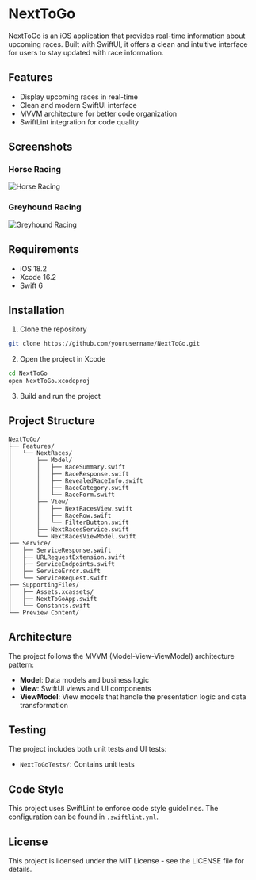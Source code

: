 # NextToGo

NextToGo is an iOS application that provides real-time information about upcoming races. Built with SwiftUI, it offers a clean and intuitive interface for users to stay updated with race information.

## Features

- Display upcoming races in real-time
- Clean and modern SwiftUI interface
- MVVM architecture for better code organization
- SwiftLint integration for code quality

## Screenshots

### Horse Racing
![Horse Racing](ScreenShots/Horse.png)

### Greyhound Racing
![Greyhound Racing](ScreenShots/Greyhound.png)

## Requirements

- iOS 18.2
- Xcode 16.2
- Swift 6

## Installation

1. Clone the repository
```bash
git clone https://github.com/yourusername/NextToGo.git
```

2. Open the project in Xcode
```bash
cd NextToGo
open NextToGo.xcodeproj
```

3. Build and run the project

## Project Structure

```
NextToGo/
├── Features/
│   └── NextRaces/
│       ├── Model/
│       │   ├── RaceSummary.swift
│       │   ├── RaceResponse.swift
│       │   ├── RevealedRaceInfo.swift
│       │   ├── RaceCategory.swift
│       │   └── RaceForm.swift
│       ├── View/
│       │   ├── NextRacesView.swift
│       │   ├── RaceRow.swift
│       │   └── FilterButton.swift
│       ├── NextRacesService.swift
│       └── NextRacesViewModel.swift
├── Service/
│   ├── ServiceResponse.swift
│   ├── URLRequestExtension.swift
│   ├── ServiceEndpoints.swift
│   ├── ServiceError.swift
│   └── ServiceRequest.swift
├── SupportingFiles/
│   ├── Assets.xcassets/
│   ├── NextToGoApp.swift
│   └── Constants.swift
└── Preview Content/
```

## Architecture

The project follows the MVVM (Model-View-ViewModel) architecture pattern:
- **Model**: Data models and business logic
- **View**: SwiftUI views and UI components
- **ViewModel**: View models that handle the presentation logic and data transformation

## Testing

The project includes both unit tests and UI tests:
- `NextToGoTests/`: Contains unit tests

## Code Style

This project uses SwiftLint to enforce code style guidelines. The configuration can be found in `.swiftlint.yml`.

## License

This project is licensed under the MIT License - see the LICENSE file for details.
